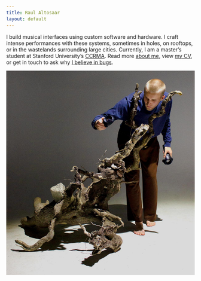 ```yaml
---
title: Raul Altosaar
layout: default
---
```


I build musical interfaces using custom software and hardware. I craft intense performances with these systems, sometimes in holes, on rooftops, or in the wastelands surrounding large cities. Currently, I am a master’s student at Stanford University’s [CCRMA](). Read more [about me](), view [my CV](), or get in touch to ask why [I believe in bugs](). 

![](/assets/img/misc/rafull.jpg)